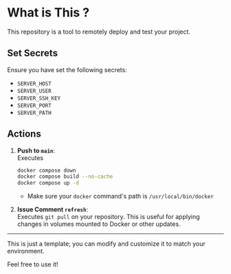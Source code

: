 # What is This ?

This repository is a tool to remotely deploy and test your project.

## Set Secrets

Ensure you have set the following secrets:

- `SERVER_HOST`
- `SERVER_USER`
- `SERVER_SSH_KEY`
- `SERVER_PORT`
- `SERVER_PATH`

## Actions

1. **Push to `main`**:  
   Executes

   ```zsh
   docker compose down
   docker compose build --no-cache
   docker compose up -d
   ```

   - Make sure your `docker` command's path is `/usr/local/bin/docker`

2. **Issue Comment `refresh`**:  
   Executes `git pull` on your repository. This is useful for applying changes in volumes mounted to Docker or other updates.

---

This is just a template; you can modify and customize it to match your environment.

Feel free to use it!
